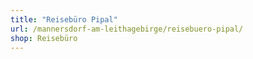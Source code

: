 ```yaml
---
title: "Reisebüro Pipal"
url: /mannersdorf-am-leithagebirge/reisebuero-pipal/
shop: Reisebüro
---
```

